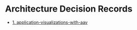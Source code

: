 # Architecture Decision Records

* [1. application-visualizations-with-aav](0001-application-visualizations-adr.md)
